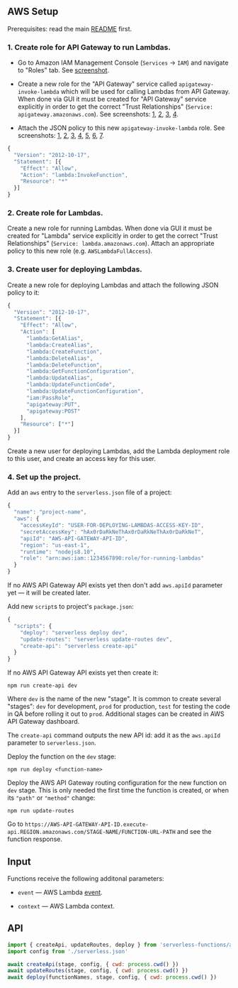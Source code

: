 ## AWS Setup

Prerequisites: read the main [README](https://github.com/catamphetamine/serverless-functions/blob/master/README.md) first.

### 1. Create role for API Gateway to run Lambdas.

* Go to Amazon IAM Management Console (`Services` -> `IAM`) and navigate to "Roles" tab. See [screenshot](https://github.com/catamphetamine/serverless-functions/blob/master/docs/images/aws/api-gateway/aws-iam.png?raw=true).

* Create a new role for the "API Gateway" service called `apigateway-invoke-lambda` which will be used for calling Lambdas from API Gateway. When done via GUI it must be created for "API Gateway" service explicitly in order to get the correct "Trust Relationships" (`Service: apigateway.amazonaws.com`). See screenshots: [1](https://github.com/catamphetamine/serverless-functions/blob/master/docs/images/aws/api-gateway/aws-iam-roles.png?raw=true), [2](https://github.com/catamphetamine/serverless-functions/blob/master/docs/images/aws/api-gateway/aws-iam-create-role.png?raw=true), [3](https://github.com/catamphetamine/serverless-functions/blob/master/docs/images/aws/api-gateway/aws-iam-create-role-2.png?raw=true), [4](https://github.com/catamphetamine/serverless-functions/blob/master/docs/images/aws/api-gateway/aws-iam-create-role-3.png?raw=true).

* Attach the JSON policy to this new `apigateway-invoke-lambda` role. See screenshots: [1](https://github.com/catamphetamine/serverless-functions/blob/master/docs/images/aws/api-gateway/aws-iam-roles-role.png?raw=true), [2](https://github.com/catamphetamine/serverless-functions/blob/master/docs/images/aws/api-gateway/aws-iam-role.png?raw=true), [3](https://github.com/catamphetamine/serverless-functions/blob/master/docs/images/aws/api-gateway/aws-iam-role-create-policy.png?raw=true), [4](https://github.com/catamphetamine/serverless-functions/blob/master/docs/images/aws/api-gateway/aws-iam-role-create-policy-2.png?raw=true), [5](https://github.com/catamphetamine/serverless-functions/blob/master/docs/images/aws/api-gateway/aws-iam-role-create-policy-3.png?raw=true), [6](https://github.com/catamphetamine/serverless-functions/blob/master/docs/images/aws/api-gateway/aws-iam-role-create-policy-4.png?raw=true), [7](https://github.com/catamphetamine/serverless-functions/blob/master/docs/images/aws/api-gateway/aws-iam-role-attach-policy.png?raw=true).

```js
{
  "Version": "2012-10-17",
  "Statement": [{
    "Effect": "Allow",
    "Action": "lambda:InvokeFunction",
    "Resource": "*"
  }]
}
```

### 2. Create role for Lambdas.

Create a new role for running Lambdas. When done via GUI it must be created for "Lambda" service explicitly in order to get the correct "Trust Relationships" (`Service: lambda.amazonaws.com`). Attach an appropriate policy to this new role (e.g. `AWSLambdaFullAccess`).

### 3. Create user for deploying Lambdas.

Create a new role for deploying Lambdas and attach the following JSON policy to it:

```js
{
  "Version": "2012-10-17",
  "Statement": [{
    "Effect": "Allow",
    "Action": [
      "lambda:GetAlias",
      "lambda:CreateAlias",
      "lambda:CreateFunction",
      "lambda:DeleteAlias",
      "lambda:DeleteFunction",
      "lambda:GetFunctionConfiguration",
      "lambda:UpdateAlias",
      "lambda:UpdateFunctionCode",
      "lambda:UpdateFunctionConfiguration",
      "iam:PassRole",
      "apigateway:PUT",
      "apigateway:POST"
    ],
    "Resource": ["*"]
  }]
}
```

Create a new user for deploying Lambdas, add the Lambda deployment role to this user, and create an access key for this user.

### 4. Set up the project.

Add an `aws` entry to the `serverless.json` file of a project:

```js
{
  "name": "project-name",
  "aws": {
    "accessKeyId": "USER-FOR-DEPLOYING-LAMBDAS-ACCESS-KEY-ID",
    "secretAccessKey": "hAx0rDaRkNeThAx0rDaRkNeThAx0rDaRkNeT",
    "apiId": "AWS-API-GATEWAY-API-ID",
    "region": "us-east-1",
    "runtime": "nodejs8.10",
    "role": "arn:aws:iam::1234567890:role/for-running-lambdas"
  }
}
```

If no AWS API Gateway API exists yet then don't add `aws.apiId` parameter yet — it will be created later.

Add new `script`s to project's `package.json`:

```js
{
  "scripts": {
    "deploy": "serverless deploy dev",
    "update-routes": "serverless update-routes dev",
    "create-api": "serverless create-api"
  }
}
```

If no AWS API Gateway API exists yet then create it:

```
npm run create-api dev
```

Where `dev` is the name of the new "stage". It is common to create several "stages": `dev` for development, `prod` for production, `test` for testing the code in QA before rolling it out to `prod`. Additional stages can be created in AWS API Gateway dashboard.

The `create-api` command outputs the new API id: add it as the `aws.apiId` parameter to `serverless.json`.

Deploy the function on the `dev` stage:

```
npm run deploy <function-name>
```

Deploy the AWS API Gateway routing configuration for the new function on `dev` stage. This is only needed the first time the function is created, or when its `"path"` or `"method"` change:

```
npm run update-routes
```

Go to `https://AWS-API-GATEWAY-API-ID.execute-api.REGION.amazonaws.com/STAGE-NAME/FUNCTION-URL-PATH` and see the function response.

## Input

Functions receive the following additonal parameters:

  * `event` — AWS Lambda [event](https://docs.aws.amazon.com/apigateway/latest/developerguide/set-up-lambda-proxy-integrations.html#api-gateway-simple-proxy-for-lambda-input-format).

  * `context` — AWS Lambda context.

## API

```js
import { createApi, updateRoutes, deploy } from 'serverless-functions/aws-lambda'
import config from './serverless.json'

await createApi(stage, config, { cwd: process.cwd() })
await updateRoutes(stage, config, { cwd: process.cwd() })
await deploy(functionNames, stage, config, { cwd: process.cwd() })
```